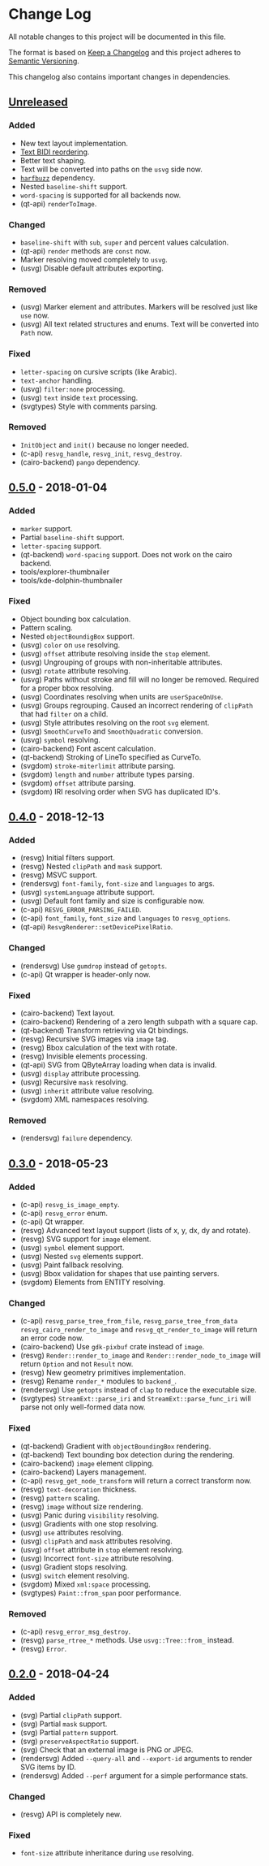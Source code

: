 # Change Log
All notable changes to this project will be documented in this file.

The format is based on [Keep a Changelog](http://keepachangelog.com/)
and this project adheres to [Semantic Versioning](http://semver.org/).

This changelog also contains important changes in dependencies.

## [Unreleased]
### Added
- New text layout implementation.
- [Text BIDI reordering](http://www.unicode.org/reports/tr9/).
- Better text shaping.
- Text will be converted into paths on the `usvg` side now.
- [`harfbuzz`](https://github.com/harfbuzz/harfbuzz) dependency.
- Nested `baseline-shift` support.
- `word-spacing` is supported for all backends now.
- (qt-api) `renderToImage`.

### Changed
- `baseline-shift` with `sub`, `super` and percent values calculation.
- (qt-api) `render` methods are `const` now.
- Marker resolving moved completely to `usvg`.
- (usvg) Disable default attributes exporting.

### Removed
- (usvg) Marker element and attributes. Markers will be resolved just like `use` now.
- (usvg) All text related structures and enums. Text will be converted into `Path` now.

### Fixed
- `letter-spacing` on cursive scripts (like Arabic).
- `text-anchor` handling.
- (usvg) `filter:none` processing.
- (usvg) `text` inside `text` processing.
- (svgtypes) Style with comments parsing.

### Removed
- `InitObject` and `init()` because no longer needed.
- (c-api) `resvg_handle`, `resvg_init`, `resvg_destroy`.
- (cairo-backend) `pango` dependency.

## [0.5.0] - 2018-01-04
### Added
- `marker` support.
- Partial `baseline-shift` support.
- `letter-spacing` support.
- (qt-backend) `word-spacing` support.
  Does not work on the cairo backend.
- tools/explorer-thumbnailer
- tools/kde-dolphin-thumbnailer

### Fixed
- Object bounding box calculation.
- Pattern scaling.
- Nested `objectBoundigBox` support.
- (usvg) `color` on `use` resolving.
- (usvg) `offset` attribute resolving inside the `stop` element.
- (usvg) Ungrouping of groups with non-inheritable attributes.
- (usvg) `rotate` attribute resolving.
- (usvg) Paths without stroke and fill will no longer be removed.
  Required for a proper bbox resolving.
- (usvg) Coordinates resolving when units are `userSpaceOnUse`.
- (usvg) Groups regrouping. Caused an incorrect rendering of `clipPath`
  that had `filter` on a child.
- (usvg) Style attributes resolving on the root `svg` element.
- (usvg) `SmoothCurveTo` and `SmoothQuadratic` conversion.
- (usvg) `symbol` resolving.
- (cairo-backend) Font ascent calculation.
- (qt-backend) Stroking of LineTo specified as CurveTo.
- (svgdom) `stroke-miterlimit` attribute parsing.
- (svgdom) `length` and `number` attribute types parsing.
- (svgdom) `offset` attribute parsing.
- (svgdom) IRI resolving order when SVG has duplicated ID's.

## [0.4.0] - 2018-12-13
### Added
- (resvg) Initial filters support.
- (resvg) Nested `clipPath` and `mask` support.
- (resvg) MSVC support.
- (rendersvg) `font-family`, `font-size` and `languages` to args.
- (usvg) `systemLanguage` attribute support.
- (usvg) Default font family and size is configurable now.
- (c-api) `RESVG_ERROR_PARSING_FAILED`.
- (c-api) `font_family`, `font_size` and `languages` to `resvg_options`.
- (qt-api) `ResvgRenderer::setDevicePixelRatio`.

### Changed
- (rendersvg) Use `gumdrop` instead of `getopts`.
- (c-api) Qt wrapper is header-only now.

### Fixed
- (cairo-backend) Text layout.
- (cairo-backend) Rendering of a zero length subpath with a square cap.
- (qt-backend) Transform retrieving via Qt bindings.
- (resvg) Recursive SVG images via `image` tag.
- (resvg) Bbox calculation of the text with rotate.
- (resvg) Invisible elements processing.
- (qt-api) SVG from QByteArray loading when data is invalid.
- (usvg) `display` attribute processing.
- (usvg) Recursive `mask` resolving.
- (usvg) `inherit` attribute value resolving.
- (svgdom) XML namespaces resolving.

### Removed
- (rendersvg) `failure` dependency.

## [0.3.0] - 2018-05-23
### Added
- (c-api) `resvg_is_image_empty`.
- (c-api) `resvg_error` enum.
- (c-api) Qt wrapper.
- (resvg) Advanced text layout support (lists of x, y, dx, dy and rotate).
- (resvg) SVG support for `image` element.
- (usvg) `symbol` element support.
- (usvg) Nested `svg` elements support.
- (usvg) Paint fallback resolving.
- (usvg) Bbox validation for shapes that use painting servers.
- (svgdom) Elements from ENTITY resolving.

### Changed
- (c-api) `resvg_parse_tree_from_file`, `resvg_parse_tree_from_data`
  `resvg_cairo_render_to_image` and `resvg_qt_render_to_image`
  will return an error code now.
- (cairo-backend) Use `gdk-pixbuf` crate instead of `image`.
- (resvg) `Render::render_to_image` and `Render::render_node_to_image` will return
  `Option` and not `Result` now.
- (resvg) New geometry primitives implementation.
- (resvg) Rename `render_*` modules to `backend_`.
- (rendersvg) Use `getopts` instead of `clap` to reduce the executable size.
- (svgtypes) `StreamExt::parse_iri` and `StreamExt::parse_func_iri` will parse
  not only well-formed data now.

### Fixed
- (qt-backend) Gradient with `objectBoundingBox` rendering.
- (qt-backend) Text bounding box detection during the rendering.
- (cairo-backend) `image` element clipping.
- (cairo-backend) Layers management.
- (c-api) `resvg_get_node_transform` will return a correct transform now.
- (resvg) `text-decoration` thickness.
- (resvg) `pattern` scaling.
- (resvg) `image` without size rendering.
- (usvg) Panic during `visibility` resolving.
- (usvg) Gradients with one stop resolving.
- (usvg) `use` attributes resolving.
- (usvg) `clipPath` and `mask` attributes resolving.
- (usvg) `offset` attribute in `stop` element resolving.
- (usvg) Incorrect `font-size` attribute resolving.
- (usvg) Gradient stops resolving.
- (usvg) `switch` element resolving.
- (svgdom) Mixed `xml:space` processing.
- (svgtypes) `Paint::from_span` poor performance.

### Removed
- (c-api) `resvg_error_msg_destroy`.
- (resvg) `parse_rtree_*` methods. Use `usvg::Tree::from_` instead.
- (resvg) `Error`.

## [0.2.0] - 2018-04-24
### Added
- (svg) Partial `clipPath` support.
- (svg) Partial `mask` support.
- (svg) Partial `pattern` support.
- (svg) `preserveAspectRatio` support.
- (svg) Check that an external image is PNG or JPEG.
- (rendersvg) Added `--query-all` and `--export-id` arguments to render SVG items by ID.
- (rendersvg) Added `--perf` argument for a simple performance stats.

### Changed
- (resvg) API is completely new.

### Fixed
- `font-size` attribute inheritance during `use` resolving.

[Unreleased]: https://github.com/RazrFalcon/resvg/compare/v0.5.0...HEAD
[0.5.0]: https://github.com/RazrFalcon/resvg/compare/v0.4.0...v0.5.0
[0.4.0]: https://github.com/RazrFalcon/resvg/compare/v0.3.0...v0.4.0
[0.3.0]: https://github.com/RazrFalcon/resvg/compare/v0.2.0...v0.3.0
[0.2.0]: https://github.com/RazrFalcon/resvg/compare/v0.1.0...v0.2.0
